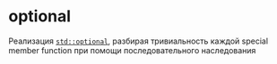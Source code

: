# optional

Реализация [`std::optional`](https://en.cppreference.com/w/cpp/utility/optional), разбирая тривиальность каждой special member function при помощи последовательного наследования
